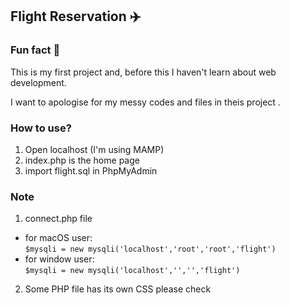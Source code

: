 ## Flight Reservation :airplane:

### Fun fact :tada:

This is my first project and, before this I haven't learn about web development.

I want to apologise for my messy codes and files in theis project .


### How to use?
1. Open localhost (I'm using MAMP)
2. index.php is the home page
3. import flight.sql in PhpMyAdmin

### Note
1. connect.php file
- for macOS user: <br>
``` $mysqli = new mysqli('localhost','root','root','flight') ```
- for window user:<br>
``` $mysqli = new mysqli('localhost','','','flight') ```

2. Some PHP file has its own CSS please check